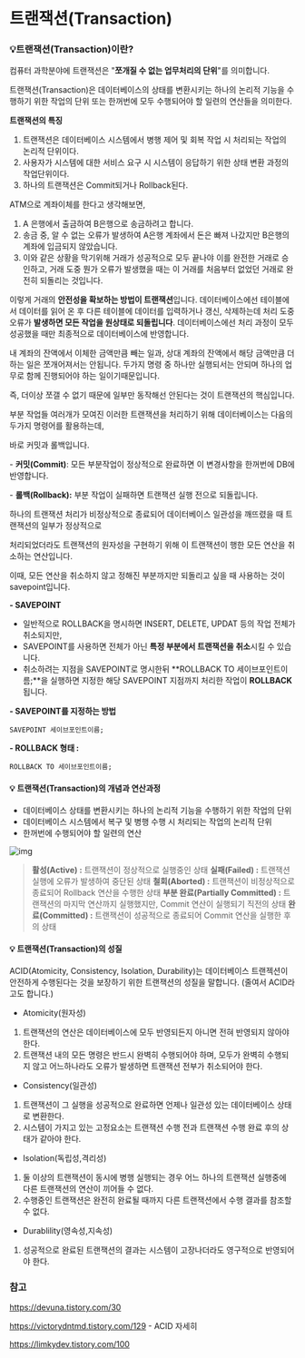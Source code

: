 # 트랜잭션(Transaction)

### 💡**트랜잭션(Transaction)이란?**

컴퓨터 과학분야에 트랜잭션은 "**쪼개질 수 없는 업무처리의 단위**"를 의미합니다. 

 트랜잭션(Transaction)은 데이터베이스의 상태를 변환시키는 하나의 논리적 기능을 수행하기 위한 작업의 단위 또는 한꺼번에 모두 수행되어야 할 일련의 연산들을 의미한다.



**트랜잭션의 특징**

1. 트랜잭션은 데이터베이스 시스템에서 병행 제어 및 회복 작업 시 처리되는 작업의 논리적 단위이다.
2. 사용자가 시스템에 대한 서비스 요구 시 시스템이 응답하기 위한 상태 변환 과정의 작업단위이다.
3. 하나의 트랜잭션은 Commit되거나 Rollback된다.


ATM으로 계좌이체를 한다고 생각해보면,

1. A 은행에서 출금하여 B은행으로 송금하려고 합니다.
2. 송금 중, 알 수 없는 오류가 발생하여 A은행 계좌에서 돈은 빠져 나갔지만 B은행의 계좌에 입금되지 않았습니다.
3. 이와 같은 상황을 막기위해 거래가 성공적으로 모두 끝나야 이를 완전한 거래로 승인하고, 거래 도중 뭔가 오류가 발생했을 때는 이 거래를 처음부터 없었던 거래로 완전히 되돌리는 것입니다.


이렇게 거래의 **안전성을 확보하는 방법이 트랜잭션**입니다. 데이터베이스에선 테이블에서 데이터를 읽어 온 후 다른 테이블에 데이터를 입력하거나 갱신, 삭제하는데 처리 도중 오류가 **발생하면 모든 작업을 원상태로 되돌립니다**. 데이터베이스에선 처리 과정이 모두 성공했을 때만 최종적으로 데이터베이스에 반영합니다. 


내 계좌의 잔액에서 이체한 금액만큼 빼는 일과, 상대 계좌의 잔액에서 해당 금액만큼 더하는 일은 쪼개어져서는 안됩니다. 두가지 명령 중 하나만 실행되서는 안되며 하나의 업무로 함께 진행되어야 하는 일이기때문입니다.

즉, 더이상 쪼갤 수 없기 때문에 일부만 동작해선 안된다는 것이 트랜잭션의 핵심입니다.


부분 작업들 여러개가 모여진 이러한 트랜잭션을 처리하기 위해 데이터베이스는 다음의 두가지 명령어를 활용하는데,

바로 커밋과 롤백입니다. 


\- **커밋(Commit)**: 모든 부분작업이 정상적으로 완료하면 이 변경사항을 한꺼번에 DB에 반영합니다.

\- **롤백(Rollback):** 부분 작업이 실패하면 트랜잭션 실행 전으로 되돌립니다.

   하나의 트랜잭션 처리가 비정상적으로 종료되어 데이터베이스 일관성을 깨뜨렸을 때 트랜잭션의 일부가 정상적으로

   처리되었더라도 트랜잭션의 원자성을 구현하기 위해 이 트랜잭션이 행한 모든 연산을 취소하는 연산입니다.


이때, 모든 연산을 취소하지 않고 정해진 부분까지만 되돌리고 싶을 때 사용하는 것이 savepoint입니다.

**- SAVEPOINT**

- 일반적으로 ROLLBACK을 명시하면 INSERT, DELETE, UPDAT 등의 작업 전체가 취소되지만, 
- SAVEPOINT를 사용하면 전체가 아닌 **특정 부분에서 트랜잭션을 취소**시킬 수 있습니다.
- 취소하려는 지점을 SAVEPOINT로 명시한뒤 **ROLLBACK TO 세이브포인트이름;**을 실행하면 지정한 해당 SAVEPOINT 지점까지 처리한 작업이 **ROLLBACK**됩니다.

**- SAVEPOINT를 지정하는 방법** 

```mysql
SAVEPOINT 세이브포인트이름;
```

**- ROLLBACK 형태 :**

```mysql
ROLLBACK TO 세이브포인트이름;
```

#### 💡 **트랜잭션(Transaction)의 개념과 연산과정**

- 데이터베이스 상태를 변환시키는 하나의 논리적 기능을 수행하기 위한 작업의 단위
- 데이터베이스 시스템에서 복구 및 병행 수행 시 처리되는 작업의 논리적 단위
- 한꺼번에 수행되어야 할 일련의 연산

![img](https://k.kakaocdn.net/dn/PDxus/btqB2uxivzk/ERRntkdAzfbibpUlXmtohK/img.png)

> **활성(Active) :** 트랜잭션이 정상적으로 실행중인 상태
> **실패(Failed) :** 트랜잭션 실행에 오류가 발생하여 중단된 상태
> **철회(Aborted) :** 트랜잭션이 비정상적으로 종료되어 Rollback 연산을 수행한 상태
> **부분 완료(Partially Committed) :** 트랜잭션의 마지막 연산까지 실행했지만, Commit 연산이 실행되기 직전의 상태
> **완료(Committed) :** 트랜잭션이 성공적으로 종료되어 Commit 연산을 실행한 후의 상태



#### 💡 **트랜잭션(Transaction)의 성질** 

ACID(Atomicity, Consistency, Isolation, Durability)는 데이터베이스 트랜젝션이 안전하게 수행된다는 것을 보장하기 위한 트랜잭션의 성질을 말합니다. (줄여서 ACID라고도 합니다.)

- Atomicity(원자성)
1. 트랜잭션의 연산은 데이터베이스에 모두 반영되든지 아니면 전혀 반영되지 않아야 한다.
2. 트랜잭션 내의 모든 명령은 반드시 완벽히 수행되어야 하며, 모두가 완벽히 수행되지 않고 어느하나라도 오류가 발생하면 트랜잭션 전부가 취소되어야 한다.

- Consistency(일관성)
1. 트랜잭션이 그 실행을 성공적으로 완료하면 언제나 일관성 있는 데이터베이스 상태로 변환한다.
2. 시스템이 가지고 있는 고정요소는 트랜잭션 수행 전과 트랜잭션 수행 완료 후의 상태가 같아야 한다.

- Isolation(독립성,격리성)
1. 둘 이상의 트랜잭션이 동시에 병행 실행되는 경우 어느 하나의 트랜잭션 실행중에 다른 트랜잭션의 연산이 끼어들 수 없다.
2. 수행중인 트랜잭션은 완전히 완료될 때까지 다른 트랜잭션에서 수행 결과를 참조할 수 없다.

- Durablility(영속성,지속성)
1. 성공적으로 완료된 트랜잭션의 결과는 시스템이 고장나더라도 영구적으로 반영되어야 한다.

   

### 참고

https://devuna.tistory.com/30

https://victorydntmd.tistory.com/129 - ACID 자세히

https://limkydev.tistory.com/100

